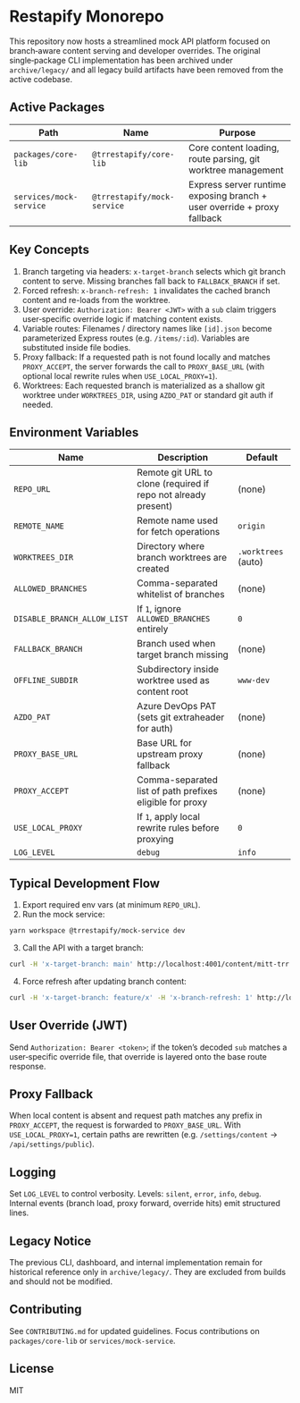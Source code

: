 # Restapify Monorepo

This repository now hosts a streamlined mock API platform focused on branch‑aware content serving and developer overrides. The original single‑package CLI implementation has been archived under `archive/legacy/` and all legacy build artifacts have been removed from the active codebase.

## Active Packages

| Path | Name | Purpose |
|------|------|---------|
| `packages/core-lib` | `@trrestapify/core-lib` | Core content loading, route parsing, git worktree management |
| `services/mock-service` | `@trrestapify/mock-service` | Express server runtime exposing branch + user override + proxy fallback |

## Key Concepts

1. Branch targeting via headers: `x-target-branch` selects which git branch content to serve. Missing branches fall back to `FALLBACK_BRANCH` if set.
2. Forced refresh: `x-branch-refresh: 1` invalidates the cached branch content and re-loads from the worktree.
3. User override: `Authorization: Bearer <JWT>` with a `sub` claim triggers user‑specific override logic if matching content exists.
4. Variable routes: Filenames / directory names like `[id].json` become parameterized Express routes (e.g. `/items/:id`). Variables are substituted inside file bodies.
5. Proxy fallback: If a requested path is not found locally and matches `PROXY_ACCEPT`, the server forwards the call to `PROXY_BASE_URL` (with optional local rewrite rules when `USE_LOCAL_PROXY=1`).
6. Worktrees: Each requested branch is materialized as a shallow git worktree under `WORKTREES_DIR`, using `AZDO_PAT` or standard git auth if needed.

## Environment Variables

| Name | Description | Default |
|------|-------------|---------|
| `REPO_URL` | Remote git URL to clone (required if repo not already present) | (none) |
| `REMOTE_NAME` | Remote name used for fetch operations | `origin` |
| `WORKTREES_DIR` | Directory where branch worktrees are created | `.worktrees` (auto) |
| `ALLOWED_BRANCHES` | Comma-separated whitelist of branches | (none) |
| `DISABLE_BRANCH_ALLOW_LIST` | If `1`, ignore `ALLOWED_BRANCHES` entirely | `0` |
| `FALLBACK_BRANCH` | Branch used when target branch missing | (none) |
| `OFFLINE_SUBDIR` | Subdirectory inside worktree used as content root | `www-dev` |
| `AZDO_PAT` | Azure DevOps PAT (sets git extraheader for auth) | (none) |
| `PROXY_BASE_URL` | Base URL for upstream proxy fallback | (none) |
| `PROXY_ACCEPT` | Comma-separated list of path prefixes eligible for proxy | (none) |
| `USE_LOCAL_PROXY` | If `1`, apply local rewrite rules before proxying | `0` |
| `LOG_LEVEL` | `debug` | `info` | `error` | `silent` | `info` |


## Typical Development Flow

1. Export required env vars (at minimum `REPO_URL`).
2. Run the mock service:
  ```bash
  yarn workspace @trrestapify/mock-service dev
  ```
3. Call the API with a target branch:
  ```bash
  curl -H 'x-target-branch: main' http://localhost:4001/content/mitt-trr
  ```
4. Force refresh after updating branch content:
  ```bash
  curl -H 'x-target-branch: feature/x' -H 'x-branch-refresh: 1' http://localhost:4001/content/some-path
  ```

## User Override (JWT)

Send `Authorization: Bearer <token>`; if the token’s decoded `sub` matches a user‑specific override file, that override is layered onto the base route response.

## Proxy Fallback

When local content is absent and request path matches any prefix in `PROXY_ACCEPT`, the request is forwarded to `PROXY_BASE_URL`. With `USE_LOCAL_PROXY=1`, certain paths are rewritten (e.g. `/settings/content` → `/api/settings/public`).

## Logging

Set `LOG_LEVEL` to control verbosity. Levels: `silent`, `error`, `info`, `debug`. Internal events (branch load, proxy forward, override hits) emit structured lines.

## Legacy Notice

The previous CLI, dashboard, and internal implementation remain for historical reference only in `archive/legacy/`. They are excluded from builds and should not be modified.

## Contributing

See `CONTRIBUTING.md` for updated guidelines. Focus contributions on `packages/core-lib` or `services/mock-service`.

## License

MIT
